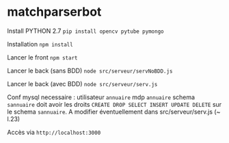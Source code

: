 # matchparserbot

Install PYTHON 2.7
`pip install opencv pytube pymongo`

Installation
 `npm install`

Lancer le front
 `npm start` 

Lancer le back (sans BDD)
 `node src/serveur/servNoBDD.js`
 
Lancer le back (avec BDD)
 `node src/serveur/serv.js`

Conf mysql necessaire : 
utilisateur `annuaire`
mdp `annuaire`
schema `sannuaire`
doit avoir les droits `CREATE DROP SELECT INSERT UPDATE DELETE` sur le schema `sannuaire`.
A modifier éventuellement dans src/serveur/serv.js (~ l.23)
 
 
Accès via `http://localhost:3000`
